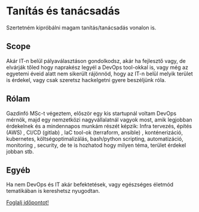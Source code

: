 # Tanítás és tanácsadás

Szertetném kipróbálni magam tanítás/tanácsadás vonalon is.

## Scope

Akár IT-n belül pályaválasztáson gondolkodsz, akár ha fejlesztő vagy, de elvárják tőled hogy naprakész legyél a DevOps tool-okkal is, vagy még az egyetemi éveid alatt nem sikerült rájönnöd, hogy az IT-n belül melyik terület is érdekel, vagy csak szeretsz hackelgetni gyere beszéljünk róla.

## Rólam

Gazdinfó MSc-t végeztem, először egy kis startupnál voltam DevOps mérnök, majd egy nemzetközi nagyvállalatnál vagyok most, amik legjobban érdekelnek és a mindennapos munkám részét képzik: Infra tervezés, építés (AWS) , CI/CD (gitlab) , IaC tool-ok (terraform, ansible) , konténerizáció, kubernetes, költségoptimalizálás, bash/python scripting, automatizáció, monitoring , security, de te is hozhatod hogy milyen téma, terület érdekel jobban stb.

## Egyéb

Ha nem DevOps és IT akár befektetések, vagy egészséges életmód tematikában is kereshetsz nyugodtan.

[Foglalj időpontot!](https://cal.com/benjamin.komjathy/session)